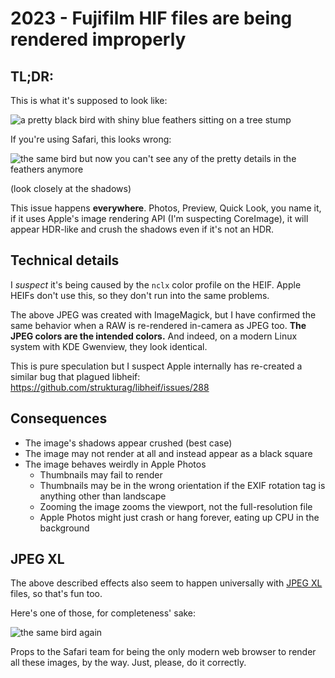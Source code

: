 # 2023 - Fujifilm HIF files are being rendered improperly

## TL;DR:

This is what it's supposed to look like:

![a pretty black bird with shiny blue feathers sitting on a tree stump](DSCF4018.JPG)

If you're using Safari, this looks wrong:

![the same bird but now you can't see any of the pretty details in the feathers anymore](DSCF4018.HIF)

(look closely at the shadows)

This issue happens **everywhere**. Photos, Preview, Quick Look, you name it, if it uses Apple's image rendering API (I'm suspecting CoreImage), it will appear HDR-like and crush the shadows even if it's not an HDR.

## Technical details

I *suspect* it's being caused by the `nclx` color profile on the HEIF. Apple HEIFs don't use this, so they don't run into the same problems.

The above JPEG was created with ImageMagick, but I have confirmed the same behavior when a RAW is re-rendered in-camera as JPEG too. **The JPEG colors are the intended colors.** And indeed, on a modern Linux system with KDE Gwenview, they look identical.

This is pure speculation but I suspect Apple internally has re-created a similar bug that plagued libheif: https://github.com/strukturag/libheif/issues/288

## Consequences

- The image's shadows appear crushed (best case)
- The image may not render at all and instead appear as a black square
- The image behaves weirdly in Apple Photos
  - Thumbnails may fail to render
  - Thumbnails may be in the wrong orientation if the EXIF rotation tag is anything other than landscape
  - Zooming the image zooms the viewport, not the full-resolution file
  - Apple Photos might just crash or hang forever, eating up CPU in the background

## JPEG XL

The above described effects also seem to happen universally with [JPEG XL](https://jpeg.org/jpegxl/) files, so that's fun too.

Here's one of those, for completeness' sake:

![the same bird again](DSCF4018.JXL)

Props to the Safari team for being the only modern web browser to render all these images, by the way. Just, please, do it correctly.
